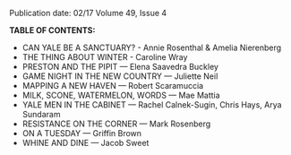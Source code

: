 Publication date: 02/17
Volume 49, Issue 4

**TABLE OF CONTENTS:**
- CAN YALE BE A SANCTUARY? - Annie Rosenthal & Amelia Nierenberg
- THE THING ABOUT WINTER - Caroline Wray
- PRESTON AND THE PIPIT — Elena Saavedra Buckley
- GAME NIGHT IN THE NEW COUNTRY — Juliette Neil
- MAPPING A NEW HAVEN — Robert Scaramuccia
- MILK, SCONE, WATERMELON, WORDS — Mae Mattia
- YALE MEN IN THE CABINET — Rachel Calnek-Sugin, Chris Hays, Arya Sundaram
- RESISTANCE ON THE CORNER — Mark Rosenberg
- ON A TUESDAY — Griffin Brown
- WHINE AND DINE — Jacob Sweet


